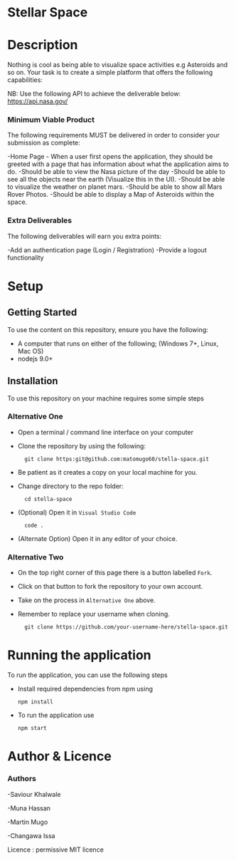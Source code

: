 # Stellar Space

# Description 

Nothing is cool as being able to visualize space activities e.g Asteroids and so on. Your task is to create a simple platform that offers the following capabilities:

NB: Use the following API to achieve the deliverable below: https://api.nasa.gov/


### Minimum Viable Product

The following requirements MUST be delivered in order to consider your submission as complete:

-Home Page - When a user first opens the application, they should be greeted with a page that has information about what the application aims to do.
-Should be able to view the Nasa picture of the day
-Should be able to see all the objects near the earth (Visualize this in the UI).
-Should be able to visualize the weather on planet mars.
-Should be able to show all Mars Rover Photos.
-Should be able to display a Map of Asteroids within the space.

### Extra Deliverables

The following deliverables will earn you extra points:

-Add an authentication page (Login / Registration)
-Provide a logout functionality



 # Setup
 
  ## Getting Started
  
To use the content on this repository, ensure you have the following:

- A computer that runs on either of the following; (Windows 7+, Linux, Mac OS)
- nodejs 9.0+


## Installation

To use this repository on your machine requires some simple steps

### Alternative One

- Open a terminal / command line interface on your computer
- Clone the repository by using the following:

        git clone https:git@github.com:matomugo60/stella-space.git

- Be patient as it creates a copy on your local machine for you.
- Change directory to the repo folder:

        cd stella-space
  

- (Optional) Open it in ``Visual Studio Code``

        code .

- (Alternate Option) Open it in any editor of your choice.


### Alternative Two

- On the top right corner of this page there is a button labelled ``Fork``.
- Click on that button to fork the repository to your own account.
- Take on the process in ``Alternative One`` above.
- Remember to replace your username when cloning.

        git clone https://github.com/your-username-here/stella-space.git
        
 
 
# Running the application

To run the application, you can use the following steps 

- Install required dependencies from npm using

      npm install
      
- To run the application use

      npm start
 
 
 
# Author & Licence

### Authors  

-Saviour Khalwale

-Muna Hassan

-Martin Mugo

-Changawa Issa


Licence : permissive MIT licence


